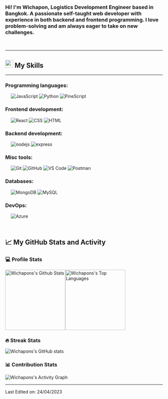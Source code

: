 
&emsp;
<h3 align="left">Hi! I'm Wichapon, Logistics Development Engineer based in Bangkok. A passionate self-taught web developer with experience in both backend and frontend programming. I love problem-solving and am always eager to take on new challenges.</h3>
&emsp;

-------------------

## <img src="https://media2.giphy.com/media/QssGEmpkyEOhBCb7e1/giphy.gif?cid=ecf05e47a0n3gi1bfqntqmob8g9aid1oyj2wr3ds3mg700bl&rid=giphy.gif" width ="25"> My Skills

-------------------
### Programming languages:
&emsp;
![JavaScript](https://img.shields.io/badge/-JavaScript-000?&logo=JavaScript) 
![Python](https://img.shields.io/badge/-Python-000?&logo=Python)
![PineScript](https://img.shields.io/badge/-PineScript-000?&logo=TradingView)

### Frontend development:
&emsp;
![React](https://img.shields.io/badge/-React-000?&logo=React)
![CSS](https://img.shields.io/badge/-CSS-000?&logo=CSS3)
![HTML](https://img.shields.io/badge/-HTML-000?&logo=HTML5)

### Backend development:
&emsp;
![nodejs](https://img.shields.io/badge/Node.js--000?&logo=node.js)
![express](https://img.shields.io/badge/Express.js-000?logo=express.js)

### Misc tools:
&emsp;
![Git](https://img.shields.io/badge/-Git-000?&logo=Git)
![GitHub](https://img.shields.io/badge/-GitHub-000?&logo=GitHub)
![VS Code](https://img.shields.io/badge/-VS%20Code-000?&logo=Visual-Studio-Code)
![Postman](https://img.shields.io/badge/-Postman-000?&logo=Postman)

### Databases:
&emsp;
![MongoDB](https://img.shields.io/badge/-MongoDB-000?&logo=MongoDB)
![MySQL](https://img.shields.io/badge/-MySQL-000?&logo=MySQL)

### DevOps:
&emsp;
![Azure](https://img.shields.io/badge/-Azure-000?&logo=Microsoft-Azure)

&emsp;

## 📈 My GitHub Stats and Activity

### 💻 Profile Stats

<img alt="Wichapons's Github Stats" src="https://github-readme-stats-sigma-five.vercel.app/api/?username=wichapons&show_icons=true&include_all_commits=true&count_private=true&theme=react&hide_border=true&bg_color=1F222E&title_color=F85D7F&icon_color=F8D866" height="192px"/><img alt="Wichapons's Top Languages" src="https://github-readme-stats-sigma-five.vercel.app/api/top-langs/?username=wichapons&langs_count=8&layout=compact&theme=react&hide_border=true&bg_color=1F222E&title_color=F85D7F&icon_color=F8D866" height="192px"/>


### 🔥 Streak Stats

![Wichapons's GitHub stats](https://github-readme-streak-stats.herokuapp.com/?user=wichapons&theme=tokyonight)

### 📊 Contribution Stats

<img alt="Wichapons's Activity Graph" src="https://github-readme-activity-graph.cyclic.app/graph/?username=wichapons&bg_color=1F222E&color=F8D866&line=F85D7F&point=FFFFFF&hide_border=true" />

------
Last Edited on: 24/04/2023
